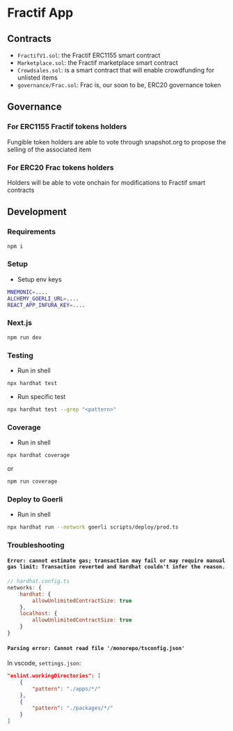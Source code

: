 # Fractif App

## Contracts
- `FractifV1.sol`: the Fractif ERC1155 smart contract
- `Marketplace.sol`: the Fractif marketplace smart contract
- `Crowdsales.sol`: is a smart contract that will enable crowdfunding for unlisted items
- `governance/Frac.sol`: Frac is, our soon to be, ERC20 governance token

## Governance
### For ERC1155 Fractif tokens holders
Fungible token holders are able to vote through snapshot.org to propose the selling of the associated item
### For ERC20 Frac tokens holders
Holders will be able to vote onchain for modifications to Fractif smart contracts

## Development
### Requirements
```sh
npm i
```

### Setup
- Setup env keys
```sh
MNEMONIC=....
ALCHEMY_GOERLI_URL=....
REACT_APP_INFURA_KEY=....
```
### Next.js
```sh
npm run dev
```

### Testing
- Run in shell
```sh
npx hardhat test
```
- Run specific test
```sh
npx hardhat test --grep "<pattern>"
```
### Coverage
- Run in shell
```sh
npx hardhat coverage
```
or
```sh
npm run coverage
```

### Deploy to Goerli
- Run in shell
```sh
npx hardhat run --network goerli scripts/deploy/prod.ts
```

### Troubleshooting
#### `Error: cannot estimate gas; transaction may fail or may require manual gas limit: Transaction reverted and Hardhat couldn't infer the reason.`
```js
// hardhat.config.ts
networks: {
    hardhat: {
        allowUnlimitedContractSize: true
    },
    localhost: {
        allowUnlimitedContractSize: true
    }
}
```

#### `Parsing error: Cannot read file '/monorepo/tsconfig.json'`
In vscode, `settings.json`:
```json
"eslint.workingDirectories": [
    {
        "pattern": "./apps/*/"
    },
    {
        "pattern": "./packages/*/"
    }
]
```

